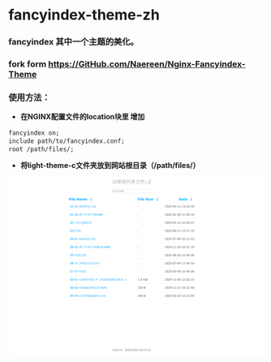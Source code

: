 # fancyindex-theme-zh
### fancyindex 其中一个主题的美化。
### fork form https://GitHub.com/Naereen/Nginx-Fancyindex-Theme


### 使用方法：
- **在NGINX配置文件的location块里 增加**

```
fancyindex on;
include path/to/fancyindex.conf;
root /path/files/;
```

- **将light-theme-c文件夹放到网站根目录（/path/files/）**
 
![样式](20250720-theme.png)
